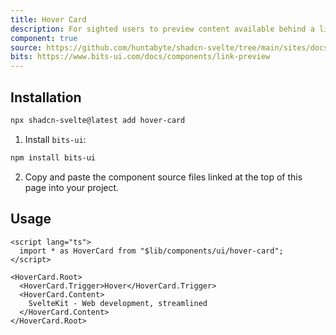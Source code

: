 ```yaml
---
title: Hover Card
description: For sighted users to preview content available behind a link.
component: true
source: https://github.com/huntabyte/shadcn-svelte/tree/main/sites/docs/src/lib/registry/default/ui/hover-card
bits: https://www.bits-ui.com/docs/components/link-preview
---
```


<script>
  import { ComponentPreview, ManualInstall } from '$lib/components/docs';
</script>

<ComponentPreview name="hover-card-demo">

<div />

</ComponentPreview>

## Installation

```bash
npx shadcn-svelte@latest add hover-card
```

<ManualInstall>

1. Install `bits-ui`:

```bash
npm install bits-ui
```

2. Copy and paste the component source files linked at the top of this page into your project.

</ManualInstall>

## Usage

```svelte
<script lang="ts">
  import * as HoverCard from "$lib/components/ui/hover-card";
</script>

<HoverCard.Root>
  <HoverCard.Trigger>Hover</HoverCard.Trigger>
  <HoverCard.Content>
    SvelteKit - Web development, streamlined
  </HoverCard.Content>
</HoverCard.Root>
```
